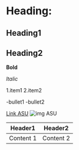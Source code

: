 # Heading:
## Heading1
## Heading2

**Bold**

_ltalic_

1.item1
2.item2

-bullet1
-bullet2

[Link ASU](https://www.asu.edu.jo/ar/Pages/default.aspx)
![img ASU](https://www.google.com/imgres?imgurl=https%3A%2F%2Fupload.wikimedia.org%2Fwikipedia%2Far%2F8%2F82%2FASU_Jordan_logo.PNG&tbnid=hn3K5RvG9p6gwM&vet=12ahUKEwi1spbD3s-CAxUR6QIHHezTDgQQMygDegQIARA3..i&imgrefurl=https%3A%2F%2Far.wikipedia.org%2Fwiki%2F%25D9%2585%25D9%2584%25D9%2581%3AASU_Jordan_logo.PNG&docid=0EFRhV1YTQyQkM&w=415&h=415&q=img%20asu%20jordan&client=firefox-b-d&ved=2ahUKEwi1spbD3s-CAxUR6QIHHezTDgQQMygDegQIARA3)

|Header1|Header2|
|--------|--------|
|Content 1|Content 2|
